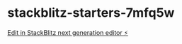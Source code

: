 # stackblitz-starters-7mfq5w

[Edit in StackBlitz next generation editor ⚡️](https://stackblitz.com/~/github.com/ayalcin80/stackblitz-starters-7mfq5w)